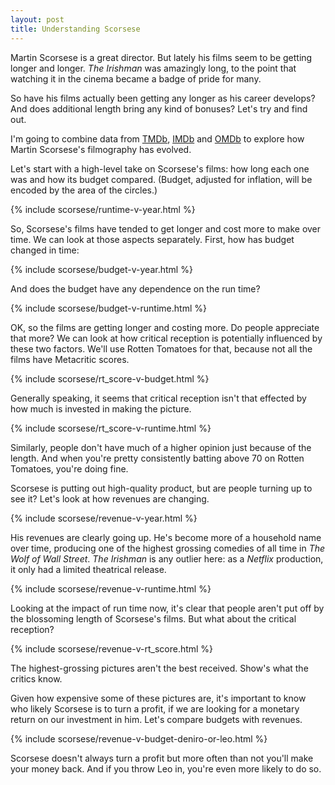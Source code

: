 ```yaml
---
layout: post
title: Understanding Scorsese
---
```


Martin Scorsese is a great director. But lately his films seem to be getting longer and longer. *The Irishman* was amazingly long, to the point that watching it in the cinema became a badge of pride for many.

So have his films actually been getting any longer as his career develops? And does additional length bring any kind of bonuses? Let's try and find out.

I'm going to combine data from [TMDb](https://www.themoviedb.org/), [IMDb](http://www.imdb.com/) and [OMDb](http://www.omdbapi.com/) to explore how Martin Scorsese's filmography has evolved.

Let's start with a high-level take on Scorsese's films: how long each one was and how its budget compared. (Budget, adjusted for inflation, will be encoded by the area of the circles.)

{% include scorsese/runtime-v-year.html %}  
<p></p>

So, Scorsese's films have tended to get longer and cost more to make over time. We can look at those aspects separately. First, how has budget changed in time:

{% include scorsese/budget-v-year.html %}  
<p></p>

And does the budget have any dependence on the run time?

{% include scorsese/budget-v-runtime.html %}
<p></p>

OK, so the films are getting longer and costing more. Do people appreciate that more? We can look at how critical reception is potentially influenced by these two factors. We'll use Rotten Tomatoes for that, because not all the films have Metacritic scores.

{% include scorsese/rt_score-v-budget.html %}
<p></p>

Generally speaking, it seems that critical reception isn't that effected by how much is invested in making the picture.

{% include scorsese/rt_score-v-runtime.html %}
<p></p>

Similarly, people don't have much of a higher opinion just because of the length. And when you're pretty consistently batting above 70 on Rotten Tomatoes, you're doing fine.

Scorsese is putting out high-quality product, but are people turning up to see it? Let's look at how revenues are changing.

{% include scorsese/revenue-v-year.html %}
<p></p>

His revenues are clearly going up. He's become more of a household name over time, producing one of the highest grossing comedies of all time in *The Wolf of Wall Street*. *The Irishman* is any outlier here: as a *Netflix* production, it only had a limited theatrical release.

{% include scorsese/revenue-v-runtime.html %}
<p></p>

Looking at the impact of run time now, it's clear that people aren't put off by the blossoming length of Scorsese's films. But what about the critical reception?

{% include scorsese/revenue-v-rt_score.html %}
<p></p>

The highest-grossing pictures aren't the best received. Show's what the critics know.

Given how expensive some of these pictures are, it's important to know who likely Scorsese is to turn a profit, if we are looking for a monetary return on our investment in him. Let's compare budgets with revenues.

{% include scorsese/revenue-v-budget-deniro-or-leo.html %}
<p></p>

Scorsese doesn't always turn a profit but more often than not you'll make your money back. And if you throw Leo in, you're even more likely to do so.
